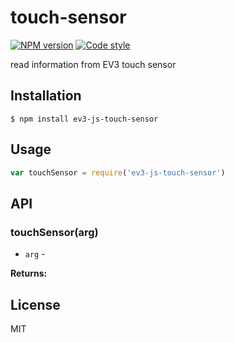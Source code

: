 
# touch-sensor

[![NPM version][npm-image]][npm-url]
[![Code style][standard-image]][standard-url]

read information from EV3 touch sensor

## Installation

    $ npm install ev3-js-touch-sensor

## Usage

```js
var touchSensor = require('ev3-js-touch-sensor')

```

## API

### touchSensor(arg)

- `arg` -

**Returns:**

## License

MIT

[standard-image]: https://img.shields.io/badge/code%20style-standard-brightgreen.svg?style=flat
[standard-url]: https://github.com/feross/standard
[npm-image]: https://img.shields.io/npm/v/ev3-js-touch-sensor.svg?style=flat-square
[npm-url]: https://npmjs.org/package/ev3-js-touch-sensor
